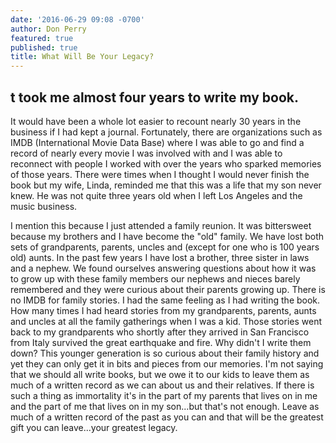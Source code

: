 ```yaml
---
date: '2016-06-29 09:08 -0700'
author: Don Perry
featured: true
published: true
title: What Will Be Your Legacy?
---
```

## t took me almost four years to write my book.

It would have been a whole lot easier to recount nearly 30 years in the business if I had kept a journal.  Fortunately, there are organizations such as IMDB (International Movie Data Base) where I was able to go and find a record of nearly every movie I was involved with and I was able to reconnect with people I worked with over the years who sparked memories of those years.  There were times when I thought I would never finish the book but my wife, Linda, reminded me that this was a life that my son never knew.  He was not quite three years old when I left Los Angeles and the music business.

I mention this because I just attended a family reunion.  It was bittersweet because my brothers and I have become the "old" family.  We have lost both sets of grandparents, parents, uncles and (except for one who is 100 years old) aunts.  In the past few years I have lost a brother, three sister in laws and a nephew.  We found ourselves answering questions about how it was to grow up with these family members our nephews and nieces barely remembered and they were curious about their parents growing up.  There is no IMDB for family stories.  I had the same feeling as I had writing the book.  How many times I had heard stories from my grandparents, parents, aunts and uncles at all the family gatherings when I was a kid.  Those stories went back to my grandparents who shortly after they arrived in San Francisco from Italy survived the great earthquake and fire. Why didn't I write them down?  This younger generation is so curious about their family history and yet they can only get it in bits and pieces from our memories.  I'm not saying that we should all write books, but we owe it to our kids to leave them as much of a written record as we can about us and their relatives.  If there is such a thing as immortality it's in the part of my parents that lives on in me and the part of me that lives on in my son...but that's not enough.  Leave as much of a written record of the past as you can and that will be the greatest gift you can leave...your greatest legacy.

